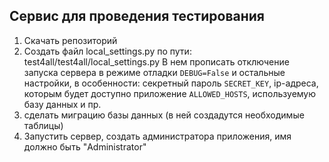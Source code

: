 ## Сервис для проведения тестирования


1) Скачать репозиторий
2) Создать файл local_settings.py по пути: test4all/test4all/local_settings.py
В нем прописать отключение запуска сервера в режиме отладки ```DEBUG=False``` и остальные настройки, в особенности: секретный пароль ```SECRET_KEY```, ip-адреса, которым будет доступно приложение ```ALLOWED_HOSTS```, используемую базу данных и пр.
3) сделать миграцию базы данных (в ней создадутся необходимые таблицы)
4) Запустить сервер, создать администратора приложения, имя должно быть "Administrator"
